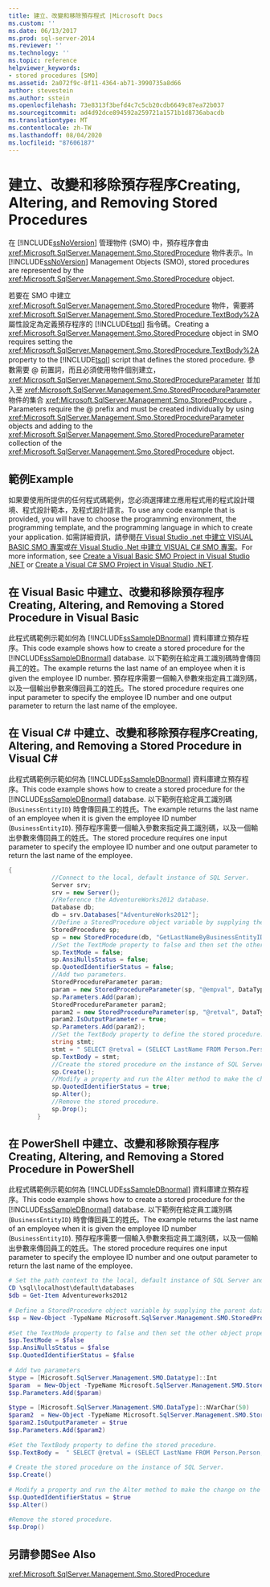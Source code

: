 ```yaml
---
title: 建立、改變和移除預存程式 |Microsoft Docs
ms.custom: ''
ms.date: 06/13/2017
ms.prod: sql-server-2014
ms.reviewer: ''
ms.technology: ''
ms.topic: reference
helpviewer_keywords:
- stored procedures [SMO]
ms.assetid: 2a072f9c-8f11-4364-ab71-3990735a8d66
author: stevestein
ms.author: sstein
ms.openlocfilehash: 73e8313f3befd4c7c5cb20cdb6649c87ea72b037
ms.sourcegitcommit: ad4d92dce894592a259721a1571b1d8736abacdb
ms.translationtype: MT
ms.contentlocale: zh-TW
ms.lasthandoff: 08/04/2020
ms.locfileid: "87606187"
---
```

# <a name="creating-altering-and-removing-stored-procedures"></a><span data-ttu-id="876c2-102">建立、改變和移除預存程序</span><span class="sxs-lookup"><span data-stu-id="876c2-102">Creating, Altering, and Removing Stored Procedures</span></span>
  <span data-ttu-id="876c2-103">在 [!INCLUDE[ssNoVersion](../../../includes/ssnoversion-md.md)] 管理物件 (SMO) 中，預存程序會由 <xref:Microsoft.SqlServer.Management.Smo.StoredProcedure> 物件表示。</span><span class="sxs-lookup"><span data-stu-id="876c2-103">In [!INCLUDE[ssNoVersion](../../../includes/ssnoversion-md.md)] Management Objects (SMO), stored procedures are represented by the <xref:Microsoft.SqlServer.Management.Smo.StoredProcedure> object.</span></span>  
  
 <span data-ttu-id="876c2-104">若要在 SMO 中建立 <xref:Microsoft.SqlServer.Management.Smo.StoredProcedure> 物件，需要將 <xref:Microsoft.SqlServer.Management.Smo.StoredProcedure.TextBody%2A> 屬性設定為定義預存程序的 [!INCLUDE[tsql](../../../includes/tsql-md.md)] 指令碼。</span><span class="sxs-lookup"><span data-stu-id="876c2-104">Creating a <xref:Microsoft.SqlServer.Management.Smo.StoredProcedure> object in SMO requires setting the <xref:Microsoft.SqlServer.Management.Smo.StoredProcedure.TextBody%2A> property to the [!INCLUDE[tsql](../../../includes/tsql-md.md)] script that defines the stored procedure.</span></span> <span data-ttu-id="876c2-105">參數需要 \@ 前置詞，而且必須使用物件個別建立， <xref:Microsoft.SqlServer.Management.Smo.StoredProcedureParameter> 並加入至 <xref:Microsoft.SqlServer.Management.Smo.StoredProcedureParameter> 物件的集合 <xref:Microsoft.SqlServer.Management.Smo.StoredProcedure> 。</span><span class="sxs-lookup"><span data-stu-id="876c2-105">Parameters require the \@ prefix and must be created individually by using <xref:Microsoft.SqlServer.Management.Smo.StoredProcedureParameter> objects and adding to the <xref:Microsoft.SqlServer.Management.Smo.StoredProcedureParameter> collection of the <xref:Microsoft.SqlServer.Management.Smo.StoredProcedure> object.</span></span>  
  
## <a name="example"></a><span data-ttu-id="876c2-106">範例</span><span class="sxs-lookup"><span data-stu-id="876c2-106">Example</span></span>  
 <span data-ttu-id="876c2-107">如果要使用所提供的任何程式碼範例，您必須選擇建立應用程式用的程式設計環境、程式設計範本，及程式設計語言。</span><span class="sxs-lookup"><span data-stu-id="876c2-107">To use any code example that is provided, you will have to choose the programming environment, the programming template, and the programming language in which to create your application.</span></span> <span data-ttu-id="876c2-108">如需詳細資訊，請參閱[在 Visual Studio .net 中建立 VISUAL BASIC SMO 專案](../../../database-engine/dev-guide/create-a-visual-basic-smo-project-in-visual-studio-net.md)或[在 Visual Studio .Net 中建立 VISUAL C&#35; SMO 專案](../how-to-create-a-visual-csharp-smo-project-in-visual-studio-net.md)。</span><span class="sxs-lookup"><span data-stu-id="876c2-108">For more information, see [Create a Visual Basic SMO Project in Visual Studio .NET](../../../database-engine/dev-guide/create-a-visual-basic-smo-project-in-visual-studio-net.md) or [Create a Visual C&#35; SMO Project in Visual Studio .NET](../how-to-create-a-visual-csharp-smo-project-in-visual-studio-net.md).</span></span>  
  
## <a name="creating-altering-and-removing-a-stored-procedure-in-visual-basic"></a><span data-ttu-id="876c2-109">在 Visual Basic 中建立、改變和移除預存程序</span><span class="sxs-lookup"><span data-stu-id="876c2-109">Creating, Altering, and Removing a Stored Procedure in Visual Basic</span></span>  
 <span data-ttu-id="876c2-110">此程式碼範例示範如何為 [!INCLUDE[ssSampleDBnormal](../../../includes/sssampledbnormal-md.md)] 資料庫建立預存程序。</span><span class="sxs-lookup"><span data-stu-id="876c2-110">This code example shows how to create a stored procedure for the [!INCLUDE[ssSampleDBnormal](../../../includes/sssampledbnormal-md.md)] database.</span></span> <span data-ttu-id="876c2-111">以下範例在給定員工識別碼時會傳回員工的姓。</span><span class="sxs-lookup"><span data-stu-id="876c2-111">The example returns the last name of an employee when it is given the employee ID number.</span></span> <span data-ttu-id="876c2-112">預存程序需要一個輸入參數來指定員工識別碼，以及一個輸出參數來傳回員工的姓氏。</span><span class="sxs-lookup"><span data-stu-id="876c2-112">The stored procedure requires one input parameter to specify the employee ID number and one output parameter to return the last name of the employee.</span></span>  
  
<!-- TODO: review snippet reference  [!CODE [SMO How to#SMO_VBStoredProcs1](SMO How to#SMO_VBStoredProcs1)]  -->  
  
## <a name="creating-altering-and-removing-a-stored-procedure-in-visual-c"></a><span data-ttu-id="876c2-113">在 Visual C# 中建立、改變和移除預存程序</span><span class="sxs-lookup"><span data-stu-id="876c2-113">Creating, Altering, and Removing a Stored Procedure in Visual C#</span></span>  
 <span data-ttu-id="876c2-114">此程式碼範例示範如何為 [!INCLUDE[ssSampleDBnormal](../../../includes/sssampledbnormal-md.md)] 資料庫建立預存程序。</span><span class="sxs-lookup"><span data-stu-id="876c2-114">This code example shows how to create a stored procedure for the [!INCLUDE[ssSampleDBnormal](../../../includes/sssampledbnormal-md.md)] database.</span></span> <span data-ttu-id="876c2-115">以下範例在給定員工識別碼 (`BusinessEntityID`) 時會傳回員工的姓氏。</span><span class="sxs-lookup"><span data-stu-id="876c2-115">The example returns the last name of an employee when it is given the employee ID number (`BusinessEntityID`).</span></span> <span data-ttu-id="876c2-116">預存程序需要一個輸入參數來指定員工識別碼，以及一個輸出參數來傳回員工的姓氏。</span><span class="sxs-lookup"><span data-stu-id="876c2-116">The stored procedure requires one input parameter to specify the employee ID number and one output parameter to return the last name of the employee.</span></span>  
  
```csharp
{  
            //Connect to the local, default instance of SQL Server.   
            Server srv;  
            srv = new Server();  
            //Reference the AdventureWorks2012 database.   
            Database db;  
            db = srv.Databases["AdventureWorks2012"];  
            //Define a StoredProcedure object variable by supplying the parent database and name arguments in the constructor.   
            StoredProcedure sp;  
            sp = new StoredProcedure(db, "GetLastNameByBusinessEntityID");  
            //Set the TextMode property to false and then set the other object properties.   
            sp.TextMode = false;  
            sp.AnsiNullsStatus = false;  
            sp.QuotedIdentifierStatus = false;  
            //Add two parameters.   
            StoredProcedureParameter param;  
            param = new StoredProcedureParameter(sp, "@empval", DataType.Int);  
            sp.Parameters.Add(param);  
            StoredProcedureParameter param2;  
            param2 = new StoredProcedureParameter(sp, "@retval", DataType.NVarChar(50));  
            param2.IsOutputParameter = true;  
            sp.Parameters.Add(param2);  
            //Set the TextBody property to define the stored procedure.   
            string stmt;  
            stmt = " SELECT @retval = (SELECT LastName FROM Person.Person,HumanResources.Employee WHERE Person.Person.BusinessEntityID = HumanResources.Employee.BusinessentityID AND HumanResources.Employee.BusinessEntityID = @empval )";  
            sp.TextBody = stmt;  
            //Create the stored procedure on the instance of SQL Server.   
            sp.Create();  
            //Modify a property and run the Alter method to make the change on the instance of SQL Server.   
            sp.QuotedIdentifierStatus = true;  
            sp.Alter();  
            //Remove the stored procedure.   
            sp.Drop();  
        }  
```  
  
## <a name="creating-altering-and-removing-a-stored-procedure-in-powershell"></a><span data-ttu-id="876c2-117">在 PowerShell 中建立、改變和移除預存程序</span><span class="sxs-lookup"><span data-stu-id="876c2-117">Creating, Altering, and Removing a Stored Procedure in PowerShell</span></span>  
 <span data-ttu-id="876c2-118">此程式碼範例示範如何為 [!INCLUDE[ssSampleDBnormal](../../../includes/sssampledbnormal-md.md)] 資料庫建立預存程序。</span><span class="sxs-lookup"><span data-stu-id="876c2-118">This code example shows how to create a stored procedure for the [!INCLUDE[ssSampleDBnormal](../../../includes/sssampledbnormal-md.md)] database.</span></span> <span data-ttu-id="876c2-119">以下範例在給定員工識別碼 (`BusinessEntityID`) 時會傳回員工的姓氏。</span><span class="sxs-lookup"><span data-stu-id="876c2-119">The example returns the last name of an employee when it is given the employee ID number (`BusinessEntityID`).</span></span> <span data-ttu-id="876c2-120">預存程序需要一個輸入參數來指定員工識別碼，以及一個輸出參數來傳回員工的姓氏。</span><span class="sxs-lookup"><span data-stu-id="876c2-120">The stored procedure requires one input parameter to specify the employee ID number and one output parameter to return the last name of the employee.</span></span>  
  
```powershell
# Set the path context to the local, default instance of SQL Server and get a reference to AdventureWorks2012  
CD \sql\localhost\default\databases  
$db = Get-Item Adventureworks2012  
  
# Define a StoredProcedure object variable by supplying the parent database and name arguments in the constructor.
$sp = New-Object -TypeName Microsoft.SqlServer.Management.SMO.StoredProcedure -argumentlist $db, "GetLastNameByBusinessEntityID"  
  
#Set the TextMode property to false and then set the other object properties.
$sp.TextMode = $false  
$sp.AnsiNullsStatus = $false  
$sp.QuotedIdentifierStatus = $false  
  
# Add two parameters  
$type = [Microsoft.SqlServer.Management.SMO.Datatype]::Int  
$param  = New-Object -TypeName Microsoft.SqlServer.Management.SMO.StoredProcedureParameter -argumentlist $sp,"@empval",$type  
$sp.Parameters.Add($param)  
  
$type = [Microsoft.SqlServer.Management.SMO.DataType]::NVarChar(50)  
$param2  = New-Object -TypeName Microsoft.SqlServer.Management.SMO.StoredProcedureParameter -argumentlist $sp,"@retval",$type  
$param2.IsOutputParameter = $true  
$sp.Parameters.Add($param2)  
  
#Set the TextBody property to define the stored procedure.
$sp.TextBody =  " SELECT @retval = (SELECT LastName FROM Person.Person,HumanResources.Employee WHERE Person.Person.BusinessEntityID = HumanResources.Employee.BusinessentityID AND HumanResources.Employee.BusinessEntityID = @empval )"  
  
# Create the stored procedure on the instance of SQL Server.
$sp.Create()  
  
# Modify a property and run the Alter method to make the change on the instance of SQL Server.
$sp.QuotedIdentifierStatus = $true  
$sp.Alter()  
  
#Remove the stored procedure.
$sp.Drop()  
```  
  
## <a name="see-also"></a><span data-ttu-id="876c2-121">另請參閱</span><span class="sxs-lookup"><span data-stu-id="876c2-121">See Also</span></span>  
 <xref:Microsoft.SqlServer.Management.Smo.StoredProcedure>  
